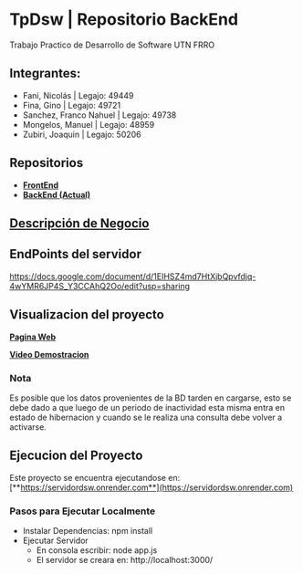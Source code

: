 # TpDsw | Repositorio BackEnd

Trabajo Practico de Desarrollo de Software UTN FRRO

## Integrantes:

- Fani, Nicolás | Legajo: 49449
- Fina, Gino | Legajo: 49721
- Sanchez, Franco Nahuel | Legajo: 49738
- Mongelos, Manuel | Legajo: 48959
- Zubiri, Joaquin | Legajo: 50206

## Repositorios

- [**FrontEnd**](https://github.com/fraancosan/gymScriptFE)
- [**BackEnd (Actual)**](https://github.com/JoaquinZubiri/ServidorDSW)

## [Descripción de Negocio](https://docs.google.com/document/d/1It50uhM5KP0xtz7-1U0BHvZYmDdUesr554C8exSc3dE/edit)

## EndPoints del servidor

https://docs.google.com/document/d/1EIHSZ4md7HtXjbQpvfdjq-4wYMR6JP4S_Y3CCAhQ2Oo/edit?usp=sharing

## Visualizacion del proyecto

[**Pagina Web**](https://francosanchez.me/gymScriptFE/home)

[**Video Demostracion**](https://youtu.be/uJMpIO53Nyk)

### Nota

Es posible que los datos provenientes de la BD tarden en cargarse, esto se debe dado a que luego de un periodo de inactividad esta misma entra en estado de hibernacion y cuando se le realiza una consulta debe volver a activarse.

## Ejecucion del Proyecto

Este proyecto se encuentra ejecutandose en: [**https://servidordsw.onrender.com**](https://servidordsw.onrender.com)

### Pasos para Ejecutar Localmente

- Instalar Dependencias: npm install
- Ejecutar Servidor
  - En consola escribir: node app.js
  - El servidor se creara en: http://localhost:3000/
